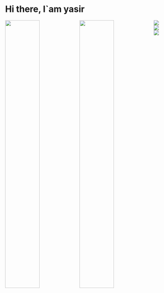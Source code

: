 # Hi there, I`am yasir
<img align="left"  width="47%" src="https://github-readme-stats.vercel.app/api?username=YSR10&show_icons=true&theme=radical"/>
<img align="left" width="47%" src="https://github-readme-stats.vercel.app/api/top-langs/?username=YSR10&layout=compact"/>
<img align="left" src="https://img.shields.io/badge/css3-%231572B6.svg?style=for-the-badge&logo=css3&logoColor=white"/>
<img align="left" src="https://img.shields.io/badge/html5-%23E34F26.svg?style=for-the-badge&logo=html5&logoColor=white"/>
<img src="https://img.shields.io/badge/javascript-%23323330.svg?style=for-the-badge&logo=javascript&logoColor=%23F7DF1E"/>

